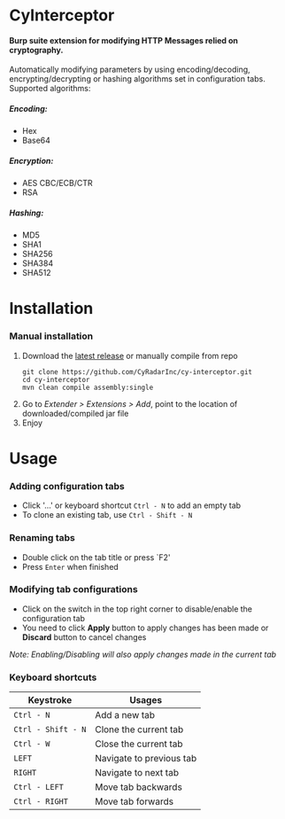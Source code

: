 # CyInterceptor
#### Burp suite extension for modifying HTTP Messages relied on cryptography.
Automatically modifying parameters by using encoding/decoding,
encrypting/decrypting or hashing algorithms set in configuration tabs.  
Supported algorithms:
##### Encoding:
- Hex
- Base64
##### Encryption:
- AES CBC/ECB/CTR
- RSA
##### Hashing:
- MD5
- SHA1
- SHA256
- SHA384
- SHA512

# Installation
### Manual installation
1. Download the [latest release](https://github.com/CyRadarInc/cy-interceptor/releases) or manually compile from repo
    ```shell script
    git clone https://github.com/CyRadarInc/cy-interceptor.git
    cd cy-interceptor
    mvn clean compile assembly:single
    ```
2. Go to *Extender > Extensions > Add*, point to the location of downloaded/compiled jar file
3. Enjoy

# Usage

### Adding configuration tabs
- Click '...' or keyboard shortcut `Ctrl - N` to add an empty tab
- To clone an existing tab, use `Ctrl - Shift - N`
### Renaming tabs
- Double click on the tab title or press `F2'
- Press `Enter` when finished
### Modifying tab configurations
- Click on the switch in the top right corner to disable/enable the configuration tab
- You need to click **Apply** button to apply changes has been made or **Discard** button to cancel changes


*Note: Enabling/Disabling will also apply changes made in the current tab*

### Keyboard shortcuts
| Keystroke | Usages |
| --- | ------------ |
| `Ctrl - N` | Add a new tab |
| `Ctrl - Shift - N` | Clone the current tab |
| `Ctrl - W` | Close the current tab |
| `LEFT` | Navigate to previous tab |
| `RIGHT` | Navigate to next tab |
| `Ctrl - LEFT` | Move tab backwards |
| `Ctrl - RIGHT` | Move tab forwards |

